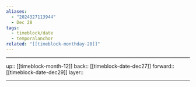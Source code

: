 ```yaml
---
aliases:
  - "2024327113944"
  - Dec 28
tags:
  - timeblock/date
  - temporalanchor
related: "[[timeblock-monthday-28]]"
---
```




***

up:: [[timeblock-month-12]]
back:: [[timeblock-date-dec27]]
forward:: [[timeblock-date-dec29]]
layer:: 

***

